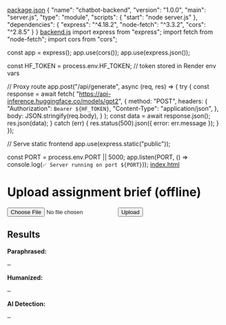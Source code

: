 [package.json](https://github.com/user-attachments/files/22649512/package.json)
{
  "name": "chatbot-backend",
  "version": "1.0.0",
  "main": "server.js",
  "type": "module",
  "scripts": {
    "start": "node server.js"
  },
  "dependencies": {
    "express": "^4.18.2",
    "node-fetch": "^3.3.2",
    "cors": "^2.8.5"
  }
}
[backend.js](https://github.com/user-attachments/files/22649514/backend.js)
import express from "express";
import fetch from "node-fetch";
import cors from "cors";

const app = express();
app.use(cors());
app.use(express.json());

const HF_TOKEN = process.env.HF_TOKEN; // token stored in Render env vars

// Proxy route
app.post("/api/generate", async (req, res) => {
  try {
    const response = await fetch(
      "https://api-inference.huggingface.co/models/gpt2",
      {
        method: "POST",
        headers: {
          "Authorization": `Bearer ${HF_TOKEN}`,
          "Content-Type": "application/json",
        },
        body: JSON.stringify(req.body),
      }
    );
    const data = await response.json();
    res.json(data);
  } catch (err) {
    res.status(500).json({ error: err.message });
  }
});

// Serve static frontend
app.use(express.static("public"));

const PORT = process.env.PORT || 5000;
app.listen(PORT, () => console.log(`✅ Server running on port ${PORT}`));
[index.html](https://github.com/user-attachments/files/22649516/index.html)
<!doctype html>
<html>
<head>
  <meta charset="utf-8" />
  <title>Offline Assignment AI</title>
</head>
<body>
  <h1>Upload assignment brief (offline)</h1>
  <form id="uploadForm">
    <input type="file" id="fileInput" name="file" required />
    <button type="submit">Upload</button>
  </form>

  <h2>Results</h2>
  <p><b>Paraphrased:</b></p>
  <pre id="original">—</pre>
  <p><b>Humanized:</b></p>
  <pre id="humanized">—</pre>
  <p><b>AI Detection:</b></p>
  <pre id="gptzero">—</pre>

  <script>
    const form = document.getElementById('uploadForm');
    form.addEventListener('submit', async (e) => {
      e.preventDefault();
      const fileInput = document.getElementById('fileInput');
      if (!fileInput.files.length) return alert('Choose a file');

      const fd = new FormData();
      fd.append('file', fileInput.files[0]);

      const url = 'http://localhost:3000/upload';

      document.getElementById('original').textContent = 'Processing...';
      document.getElementById('humanized').textContent = 'Processing...';
      document.getElementById('gptzero').textContent = 'Processing...';

      try {
        const resp = await fetch(url, { method: 'POST', body: fd });
        if (!resp.ok) throw new Error('Server error ' + resp.status);
        const data = await resp.json();
        document.getElementById('original').textContent = data.original || '—';
        document.getElementById('humanized').textContent = data.humanized || '—';
        document.getElementById('gptzero').textContent = JSON.stringify(data.gptZeroResult, null, 2) || '—';
      } catch (err) {
        document.getElementById('original').textContent = 'Error: ' + err.message;
        document.getElementById('humanized').textContent = '';
        document.getElementById('gptzero').textContent = '';
      }
    });
  </script>
</body>
</html>
